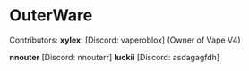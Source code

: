 # OuterWare
Contributors:
**xylex**: [Discord: vaperoblox] (Owner of Vape V4)

**nnouter** [Discord: nnouterr]
**luckii** [Discord: asdagagfdh]